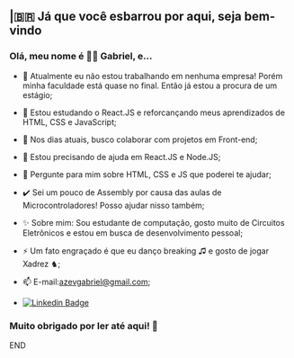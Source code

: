 ## |🇧🇷 Já que você esbarrou por aqui, seja bem-vindo

### Olá, meu nome é 👨‍💻 Gabriel, e... 

- 🔭 Atualmente eu não estou trabalhando em nenhuma empresa! Porém minha faculdade está quase no final. Então já estou a procura de um estágio;
- 🌱 Estou estudando o React.JS e reforcançando meus aprendizados de HTML, CSS e JavaScript;
- 👯 Nos dias atuais, busco colaborar com projetos em Front-end;
- 🤔 Estou precisando de ajuda em React.JS e Node.JS;
- 💬 Pergunte para mim sobre HTML, CSS e JS que poderei te ajudar;
- ✔️ Sei um pouco de Assembly por causa das aulas de Microcontroladores! Posso ajudar nisso também;
- ✨ Sobre mim: Sou estudante de computação, gosto muito de Circuitos Eletrônicos e estou em busca de desenvolvimento pessoal;
- ⚡ Um fato engraçado é que eu danço breaking ♫ e gosto de jogar Xadrez ♞;

- 📫 E-mail:azevgabriel@gmail.com;
- [![Linkedin Badge](https://img.shields.io/badge/-Gabriel_Azevedo-blue?style=flat-square&logo=Linkedin&logoColor=white&link=https://www.linkedin.com/in/azevgabriel/)](https://www.linkedin.com/in/azevgabriel/) 
### Muito obrigado por ler até aqui! :pray:

END
